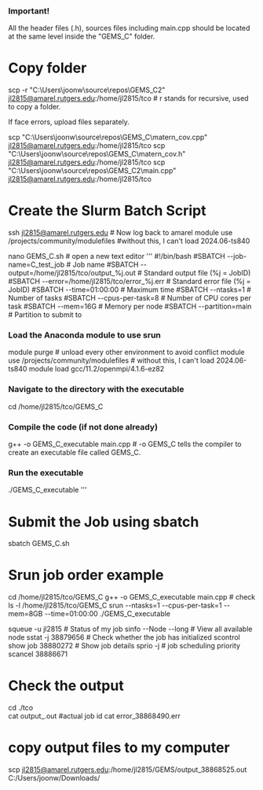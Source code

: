 
### Important!
All the header files (.h), sources files including main.cpp should be located at the same level inside the "GEMS_C" folder.

# Copy folder
scp -r "C:\Users\joonw\source\repos\GEMS_C2" jl2815@amarel.rutgers.edu:/home/jl2815/tco            # r stands for recursive, used to copy a folder.

If face errors, upload files separately. 

scp "C:\Users\joonw\source\repos\GEMS_C\matern_cov.cpp" jl2815@amarel.rutgers.edu:/home/jl2815/tco 
scp "C:\Users\joonw\source\repos\GEMS_C\matern_cov.h" jl2815@amarel.rutgers.edu:/home/jl2815/tco
scp "C:\Users\joonw\source\repos\GEMS_C2\main.cpp" jl2815@amarel.rutgers.edu:/home/jl2815/tco

# Create the Slurm Batch Script
ssh jl2815@amarel.rutgers.edu   # Now log back to amarel
module use /projects/community/modulefiles  #without this, I can't load 2024.06-ts840

nano GEMS_C.sh                  # open a new text editor
'''
#!/bin/bash
#SBATCH --job-name=C_test_job        # Job name
#SBATCH --output=/home/jl2815/tco/output_%j.out            # Standard output file (%j = JobID)
#SBATCH --error=/home/jl2815/tco/error_%j.err              # Standard error file (%j = JobID)
#SBATCH --time=01:00:00                   # Maximum time 
#SBATCH --ntasks=1                        # Number of tasks
#SBATCH --cpus-per-task=8                 # Number of CPU cores per task
#SBATCH --mem=16G                          # Memory per node
#SBATCH --partition=main               # Partition to submit to

### Load the Anaconda module to use srun 

module purge                                     # unload every other environment to avoid conflict
module use /projects/community/modulefiles                  # without this, I can't load 2024.06-ts840
module load gcc/11.2/openmpi/4.1.6-ez82   

### Navigate to the directory with the executable
cd /home/jl2815/tco/GEMS_C

### Compile the code (if not done already)
g++ -o GEMS_C_executable main.cpp    #  -o GEMS_C tells the compiler to create an executable file called GEMS_C.

### Run the executable
./GEMS_C_executable
'''

# Submit the Job using sbatch
sbatch GEMS_C.sh

# Srun job order example
cd /home/jl2815/tco/GEMS_C
g++ -o GEMS_C_executable main.cpp   # check  ls -l /home/jl2815/tco/GEMS_C
srun --ntasks=1 --cpus-per-task=1 --mem=8GB --time=01:00:00 ./GEMS_C_executable

squeue -u jl2815        # Status of my job
sinfo --Node --long     # View all available node
sstat -j 38879656       # Check whether the job has initialized 
scontrol show job 38880272  # Show job details
sprio -j <jobID>            #  job scheduling priority
scancel 38886671

# Check the output
cd ./tco           
cat output_<jobID>.out         #actual job id
cat error_38868490.err

# copy output files to my computer
scp jl2815@amarel.rutgers.edu:/home/jl2815/GEMS/output_38868525.out C:/Users/joonw/Downloads/
